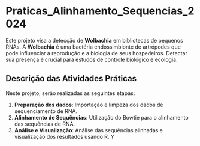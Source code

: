 # Praticas_Alinhamento_Sequencias_2024
Este projeto visa a detecção de **Wolbachia** em bibliotecas de pequenos RNAs. A **Wolbachia** é uma bactéria endossimbionte de artrópodes que pode influenciar a reprodução e a biologia de seus hospedeiros. Detectar sua presença é crucial para estudos de controle biológico e ecologia.

## Descrição das Atividades Práticas
Neste projeto, serão realizadas as seguintes etapas:
1. **Preparação dos dados**: Importação e limpeza dos dados de sequenciamento de RNA.
2. **Alinhamento de Sequências**: Utilização do Bowtie para o alinhamento das sequências de RNA.
3. **Análise e Visualização**: Análise das sequências alinhadas e visualização dos resultados usando R.
Y
